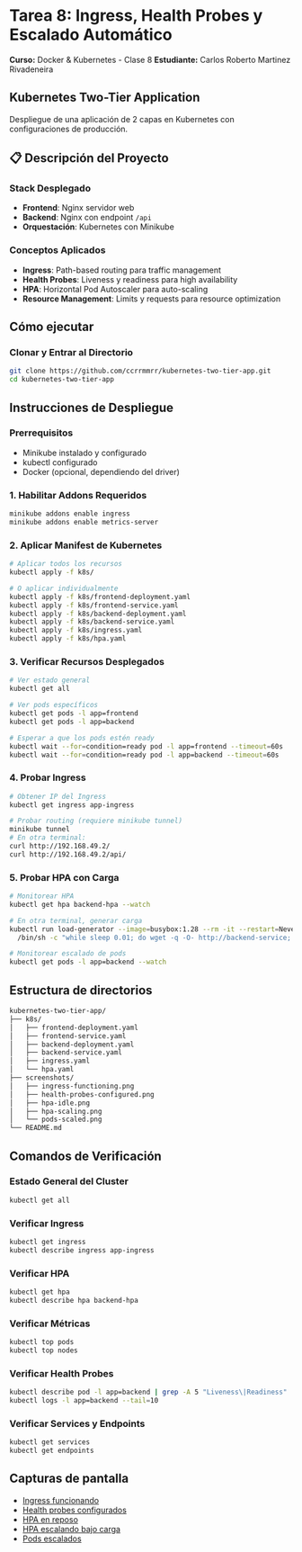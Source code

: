 # Tarea 8: Ingress, Health Probes y Escalado Automático
**Curso:** Docker & Kubernetes - Clase 8
**Estudiante:** Carlos Roberto Martinez Rivadeneira

## Kubernetes Two-Tier Application

Despliegue de una aplicación de 2 capas en Kubernetes con configuraciones de producción.

## 📋 Descripción del Proyecto

### Stack Desplegado
- **Frontend**: Nginx servidor web
- **Backend**: Nginx con endpoint `/api`
- **Orquestación**: Kubernetes con Minikube

### Conceptos Aplicados
- **Ingress**: Path-based routing para traffic management
- **Health Probes**: Liveness y readiness para high availability
- **HPA**: Horizontal Pod Autoscaler para auto-scaling
- **Resource Management**: Limits y requests para resource optimization

## Cómo ejecutar
### Clonar y Entrar al Directorio
```bash
git clone https://github.com/ccrrmmrr/kubernetes-two-tier-app.git
cd kubernetes-two-tier-app
```


## Instrucciones de Despliegue

### Prerrequisitos
- Minikube instalado y configurado
- kubectl configurado
- Docker (opcional, dependiendo del driver)


### 1. Habilitar Addons Requeridos
```bash
minikube addons enable ingress
minikube addons enable metrics-server
```
### 2. Aplicar Manifest de Kubernetes
```bash
# Aplicar todos los recursos
kubectl apply -f k8s/

# O aplicar individualmente
kubectl apply -f k8s/frontend-deployment.yaml
kubectl apply -f k8s/frontend-service.yaml
kubectl apply -f k8s/backend-deployment.yaml
kubectl apply -f k8s/backend-service.yaml
kubectl apply -f k8s/ingress.yaml
kubectl apply -f k8s/hpa.yaml
```

### 3. Verificar Recursos Desplegados
```bash
# Ver estado general
kubectl get all

# Ver pods específicos
kubectl get pods -l app=frontend
kubectl get pods -l app=backend

# Esperar a que los pods estén ready
kubectl wait --for=condition=ready pod -l app=frontend --timeout=60s
kubectl wait --for=condition=ready pod -l app=backend --timeout=60s
```

### 4. Probar Ingress
```bash
# Obtener IP del Ingress
kubectl get ingress app-ingress

# Probar routing (requiere minikube tunnel)
minikube tunnel
# En otra terminal:
curl http://192.168.49.2/
curl http://192.168.49.2/api/
```

### 5. Probar HPA con Carga
```bash
# Monitorear HPA
kubectl get hpa backend-hpa --watch

# En otra terminal, generar carga
kubectl run load-generator --image=busybox:1.28 --rm -it --restart=Never -- \
  /bin/sh -c "while sleep 0.01; do wget -q -O- http://backend-service; done"

# Monitorear escalado de pods
kubectl get pods -l app=backend --watch
```

## Estructura de directorios
```bash
kubernetes-two-tier-app/
├── k8s/
│   ├── frontend-deployment.yaml
│   ├── frontend-service.yaml
│   ├── backend-deployment.yaml
│   ├── backend-service.yaml
│   ├── ingress.yaml
│   └── hpa.yaml
├── screenshots/
│   ├── ingress-functioning.png
│   ├── health-probes-configured.png
│   ├── hpa-idle.png
│   ├── hpa-scaling.png
│   └── pods-scaled.png
└── README.md
```

## Comandos de Verificación
### Estado General del Cluster
```bash
kubectl get all
```

### Verificar Ingress
```bash
kubectl get ingress
kubectl describe ingress app-ingress
```

### Verificar HPA
```bash
kubectl get hpa
kubectl describe hpa backend-hpa
```

### Verificar Métricas
```bash
kubectl top pods
kubectl top nodes
```

### Verificar Health Probes
```bash
kubectl describe pod -l app=backend | grep -A 5 "Liveness\|Readiness"
kubectl logs -l app=backend --tail=10
```

### Verificar Services y Endpoints
```bash
kubectl get services
kubectl get endpoints
```
## Capturas de pantalla

- [Ingress funcionando](https://github.com/ccrrmmrr/curso-docker-kubernetes-tareas/blob/main/clase8/screenshots/ingress-functioning.png)
- [Health probes configurados](https://github.com/ccrrmmrr/curso-docker-kubernetes-tareas/blob/main/clase8/screenshots/health-probes-configured.png)
- [HPA en reposo](https://github.com/ccrrmmrr/curso-docker-kubernetes-tareas/blob/main/clase8/screenshots/hpa-idle.png)
- [HPA escalando bajo carga](https://github.com/ccrrmmrr/curso-docker-kubernetes-tareas/blob/main/clase8/screenshots/hpa-scaling.png)
- [Pods escalados](https://github.com/ccrrmmrr/curso-docker-kubernetes-tareas/blob/main/clase8/screenshots/pods-scaled.png)


 
